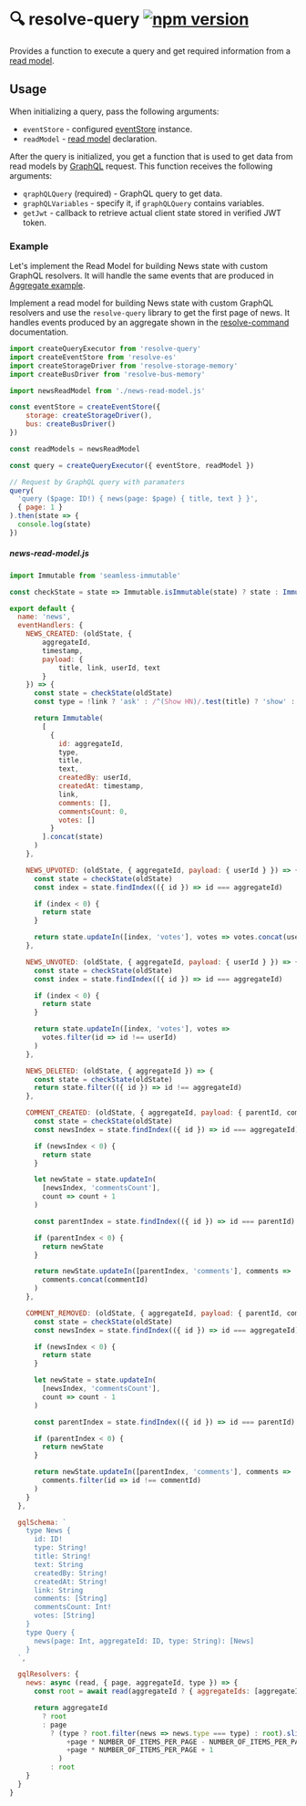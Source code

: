 # **🔍 resolve-query** [![npm version](https://badge.fury.io/js/resolve-query.svg)](https://badge.fury.io/js/resolve-query)

Provides a function to execute a query and get required information from a [read model](../resolve-scripts/src/template#%EF%B8%8F-aggregates-and-read-models).

## Usage
When initializing a query, pass the following arguments:

* `eventStore` - configured [eventStore](../resolve-es) instance.
* `readModel` - [read model](../resolve-scripts/src/template#%EF%B8%8F-aggregates-and-read-models) declaration.
	
After the query is initialized, you get a function that is used to get data from read models by [GraphQL](http://graphql.org/learn/) request. This function receives the following arguments:
 * `qraphQLQuery` (required) - GraphQL query to get data.
 * `graphQLVariables` - specify it, if `graphQLQuery` contains variables.
 * `getJwt` - callback to retrieve actual client state stored in verified JWT token.
 
 ### Example
Let's implement the Read Model for building News state with custom GraphQL resolvers. It will handle the same events that are produced in [Aggregate example](../resolve-command#example).

Implement a read model for building News state with custom GraphQL resolvers and use the `resolve-query` library to get the first page of news. It handles events produced by an aggregate shown in the [resolve-command](../resolve-command#example) documentation.

```js
import createQueryExecutor from 'resolve-query'
import createEventStore from 'resolve-es'
import createStorageDriver from 'resolve-storage-memory'
import createBusDriver from 'resolve-bus-memory'

import newsReadModel from './news-read-model.js'

const eventStore = createEventStore({ 
    storage: createStorageDriver(), 
    bus: createBusDriver()
})

const readModels = newsReadModel

const query = createQueryExecutor({ eventStore, readModel })

// Request by GraphQL query with paramaters
query(
  'query ($page: ID!) { news(page: $page) { title, text } }',
  { page: 1 }
).then(state => {
  console.log(state)
})
```

##### news-read-model.js
```js
import Immutable from 'seamless-immutable'

const checkState = state => Immutable.isImmutable(state) ? state : Immutable([])

export default {
  name: 'news',
  eventHandlers: {
    NEWS_CREATED: (oldState, { 
        aggregateId, 
        timestamp,
        payload: { 
            title, link, userId, text 
        } 
    }) => {
      const state = checkState(oldState)
      const type = !link ? 'ask' : /^(Show HN)/.test(title) ? 'show' : 'story'

      return Immutable(
        [
          {
            id: aggregateId,
            type,
            title,
            text,
            createdBy: userId,
            createdAt: timestamp,
            link,
            comments: [],
            commentsCount: 0,
            votes: []
          }
        ].concat(state)
      )
    },

    NEWS_UPVOTED: (oldState, { aggregateId, payload: { userId } }) => {
      const state = checkState(oldState)
      const index = state.findIndex(({ id }) => id === aggregateId)

      if (index < 0) {
        return state
      }

      return state.updateIn([index, 'votes'], votes => votes.concat(userId))
    },

    NEWS_UNVOTED: (oldState, { aggregateId, payload: { userId } }) => {
      const state = checkState(oldState)
      const index = state.findIndex(({ id }) => id === aggregateId)

      if (index < 0) {
        return state
      }

      return state.updateIn([index, 'votes'], votes =>
        votes.filter(id => id !== userId)
      )
    },

    NEWS_DELETED: (oldState, { aggregateId }) => {
      const state = checkState(oldState)
      return state.filter(({ id }) => id !== aggregateId)
    },

    COMMENT_CREATED: (oldState, { aggregateId, payload: { parentId, commentId } }) => {
      const state = checkState(oldState)
      const newsIndex = state.findIndex(({ id }) => id === aggregateId)

      if (newsIndex < 0) {
        return state
      }

      let newState = state.updateIn(
        [newsIndex, 'commentsCount'],
        count => count + 1
      )

      const parentIndex = state.findIndex(({ id }) => id === parentId)

      if (parentIndex < 0) {
        return newState
      }

      return newState.updateIn([parentIndex, 'comments'], comments =>
        comments.concat(commentId)
      )
    },

    COMMENT_REMOVED: (oldState, { aggregateId, payload: { parentId, commentId } }) => {
      const state = checkState(oldState)
      const newsIndex = state.findIndex(({ id }) => id === aggregateId)

      if (newsIndex < 0) {
        return state
      }

      let newState = state.updateIn(
        [newsIndex, 'commentsCount'],
        count => count - 1
      )

      const parentIndex = state.findIndex(({ id }) => id === parentId)

      if (parentIndex < 0) {
        return newState
      }

      return newState.updateIn([parentIndex, 'comments'], comments =>
        comments.filter(id => id !== commentId)
      )
    }
  },

  gqlSchema: `
    type News {
      id: ID!
      type: String!
      title: String!
      text: String
      createdBy: String!
      createdAt: String!
      link: String
      comments: [String]
      commentsCount: Int!
      votes: [String]
    }
    type Query {
      news(page: Int, aggregateId: ID, type: String): [News]
    }
  `,

  gqlResolvers: {
    news: async (read, { page, aggregateId, type }) => {
      const root = await read(aggregateId ? { aggregateIds: [aggregateId] } : {}})

      return aggregateId
        ? root
        : page
          ? (type ? root.filter(news => news.type === type) : root).slice(
              +page * NUMBER_OF_ITEMS_PER_PAGE - NUMBER_OF_ITEMS_PER_PAGE,
              +page * NUMBER_OF_ITEMS_PER_PAGE + 1
            )
          : root
    }
  }
}
```
